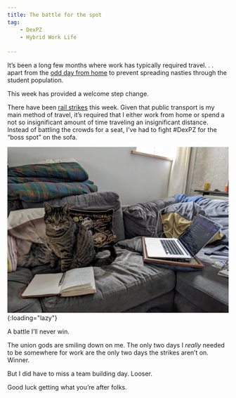 ```yaml
---
title: The battle for the spot
tag: 
    - DexPZ
    - Hybrid Work Life

---
```


It’s been a long few months where work has typically required travel. . . apart from the [odd day from home](https://tonyedwardspz.co.uk/blog/importance-of-perspective/) to prevent spreading nasties through the student population.

This week has provided a welcome step change.

There have been [rail strikes](https://www.bbc.co.uk/news/business-63951354) this week. Given that public transport is my main method of travel, it’s required that I either work from home or spend a not so insignificant amount of time traveling an insignificant distance. Instead of battling the crowds for a seat, I’ve had to fight #DexPZ for the “boss spot” on the sofa.

![Dexter steals my spot.](/assets/images/2022/dexter-boss-spot.jpg "Dexter steals the boss spot."){:loading="lazy"}

A battle I’ll never win.

The union gods are smiling down on me. The only two days I *really* needed to be somewhere for work are the only two days the strikes aren’t on. Winner.

But I did have to miss a team building day. Looser.

Good luck getting what you’re after folks.
